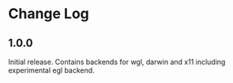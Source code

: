 
# Change Log

## 1.0.0

Initial release. Contains backends for wgl, darwin and x11
including experimental egl backend.
